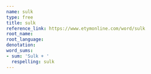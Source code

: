 ```yaml
---
name: sulk
type: free
title: sulk
reference_link: https://www.etymonline.com/word/sulk
root_name: 
root_language: 
denotation: 
word_sums:
- sum: 'Sulk + '
  respelling: sulk
---
```


